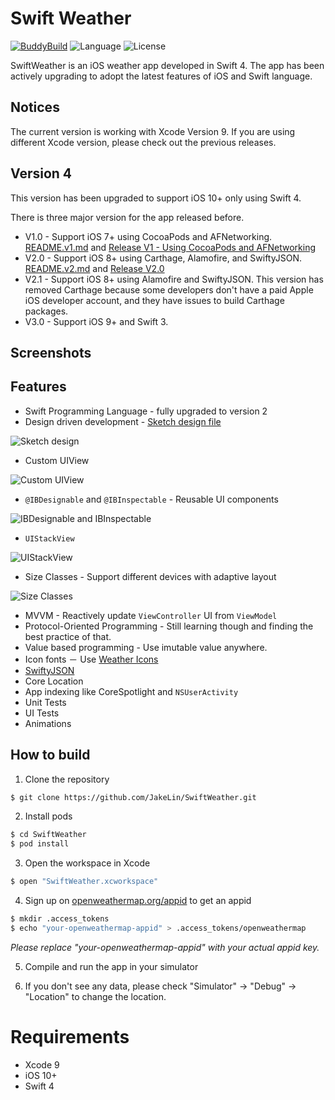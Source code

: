 Swift Weather
============
[![BuddyBuild](https://dashboard.buddybuild.com/api/statusImage?appID=562a9aac2492560100211378&branch=master&build=latest)](https://dashboard.buddybuild.com/apps/562a9aac2492560100211378/build/latest)
![Language](https://img.shields.io/badge/language-Swift%204-orange.svg)
![License](https://img.shields.io/github/license/JakeLin/SwiftWeather.svg?style=flat)

SwiftWeather is an iOS weather app developed in Swift 4. The app has been actively upgrading to adopt the latest features of iOS and Swift language.

## Notices
The current version is working with Xcode Version 9. If you are using different Xcode version, please check out the previous releases. 

## Version 4
This version has been upgraded to support iOS 10+ only using Swift 4.

There is three major version for the app released before.

* V1.0 - Support iOS 7+ using CocoaPods and AFNetworking. [README.v1.md](https://github.com/JakeLin/SwiftWeather/blob/master/README.v1.md) and [Release V1 - Using CocoaPods and AFNetworking](https://github.com/JakeLin/SwiftWeather/releases/tag/V1)
* V2.0 - Support iOS 8+ using Carthage, Alamofire, and SwiftyJSON. [README.v2.md](https://github.com/JakeLin/SwiftWeather/blob/master/README.v2.md) and [Release V2.0](https://github.com/JakeLin/SwiftWeather/releases/tag/v2.0)
* V2.1 -  Support iOS 8+ using Alamofire and SwiftyJSON. This version has removed Carthage because some developers don't have a paid Apple iOS developer account, and they have issues to build Carthage packages.
* V3.0 -  Support iOS 9+ and Swift 3.


## Screenshots


## Features
* Swift Programming Language - fully upgraded to version 2
* Design driven development - [Sketch design file ](https://raw.githubusercontent.com/JakeLin/SwiftWeather/master/Design/SwiftWeather.sketch)

![Sketch design](https://raw.githubusercontent.com/JakeLin/SwiftWeather/master/screenshots/SketchDesign.png)
 
* Custom UIView

![Custom UIView](https://raw.githubusercontent.com/JakeLin/SwiftWeather/master/screenshots/Custom-UIView.png)

* `@IBDesignable` and `@IBInspectable` - Reusable UI components

![IBDesignable and IBInspectable](https://raw.githubusercontent.com/JakeLin/SwiftWeather/master/screenshots/IBDesignable-IBInspectable.png)

* `UIStackView` 

![UIStackView](https://raw.githubusercontent.com/JakeLin/SwiftWeather/master/screenshots/UIStackView.png)
 
* Size Classes - Support different devices with adaptive layout

![Size Classes](https://raw.githubusercontent.com/JakeLin/SwiftWeather/master/screenshots/UIStackView-with-Size-Classes.png)

* MVVM - Reactively update `ViewController` UI from `ViewModel`
* Protocol-Oriented Programming - Still learning though and finding the best practice of that.
* Value based programming - Use imutable value anywhere.
* Icon fonts － Use [Weather Icons](https://erikflowers.github.io/weather-icons/)
* [SwiftyJSON](https://github.com/SwiftyJSON/SwiftyJSON)
* Core Location
* App indexing like CoreSpotlight and `NSUserActivity`
* Unit Tests
* UI Tests
* Animations

## How to build

1) Clone the repository

```bash
$ git clone https://github.com/JakeLin/SwiftWeather.git
```

2) Install pods

```bash
$ cd SwiftWeather
$ pod install
```

3) Open the workspace in Xcode

```bash
$ open "SwiftWeather.xcworkspace"
```

4) Sign up on [openweathermap.org/appid](http://openweathermap.org/appid) to get an appid

```bash
$ mkdir .access_tokens
$ echo "your-openweathermap-appid" > .access_tokens/openweathermap
```
*Please replace "your-openweathermap-appid" with your actual appid key.*
 
5) Compile and run the app in your simulator

6) If you don't see any data, please check "Simulator" -> "Debug" -> "Location" to change the location.

# Requirements

* Xcode 9
* iOS 10+
* Swift 4


